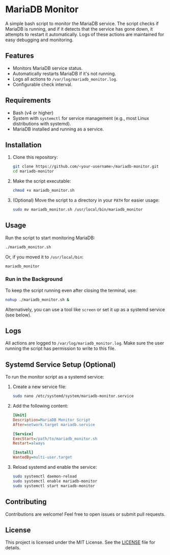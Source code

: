 # MariaDB Monitor

A simple bash script to monitor the MariaDB service. The script checks if MariaDB is running, and if it detects that the service has gone down, it attempts to restart it automatically. Logs of these actions are maintained for easy debugging and monitoring.

## Features
- Monitors MariaDB service status.
- Automatically restarts MariaDB if it's not running.
- Logs all actions to `/var/log/mariadb_monitor.log`.
- Configurable check interval.

## Requirements
- Bash (v4 or higher)
- System with `systemctl` for service management (e.g., most Linux distributions with systemd).
- MariaDB installed and running as a service.

## Installation
1. Clone this repository:
    ```bash
    git clone https://github.com/<your-username>/mariadb-monitor.git
    cd mariadb-monitor
    ```

2. Make the script executable:
    ```bash
    chmod +x mariadb_monitor.sh
    ```

3. (Optional) Move the script to a directory in your `PATH` for easier usage:
    ```bash
    sudo mv mariadb_monitor.sh /usr/local/bin/mariadb_monitor
    ```

## Usage
Run the script to start monitoring MariaDB:
```bash
./mariadb_monitor.sh
```

Or, if you moved it to `/usr/local/bin`:
```bash
mariadb_monitor
```

### Run in the Background
To keep the script running even after closing the terminal, use:
```bash
nohup ./mariadb_monitor.sh &
```

Alternatively, you can use a tool like `screen` or set it up as a systemd service (see below).

## Logs
All actions are logged to `/var/log/mariadb_monitor.log`. Make sure the user running the script has permission to write to this file.

## Systemd Service Setup (Optional)
To run the monitor script as a systemd service:

1. Create a new service file:
    ```bash
    sudo nano /etc/systemd/system/mariadb-monitor.service
    ```

2. Add the following content:
    ```ini
    [Unit]
    Description=MariaDB Monitor Script
    After=network.target mariadb.service

    [Service]
    ExecStart=/path/to/mariadb_monitor.sh
    Restart=always

    [Install]
    WantedBy=multi-user.target
    ```

3. Reload systemd and enable the service:
    ```bash
    sudo systemctl daemon-reload
    sudo systemctl enable mariadb-monitor
    sudo systemctl start mariadb-monitor
    ```

## Contributing
Contributions are welcome! Feel free to open issues or submit pull requests.

## License
This project is licensed under the MIT License. See the [LICENSE](LICENSE) file for details.
